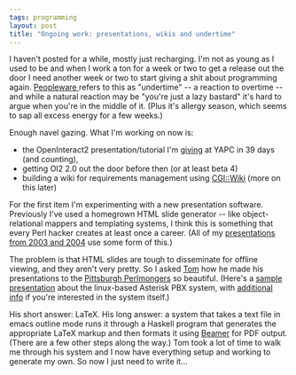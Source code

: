 ```yaml
---
tags: programming
layout: post
title: "Ongoing work: presentations, wikis and undertime"
---
```




<p>I haven't posted for a while, mostly just recharging. I'm not as
young as I used to be and when I work a ton for a week or two to get a
release out the door I need another week or two to start giving a shit
about programming again. <a
href="http://www.amazon.com/exec/obidos/tg/detail/-/0932633439?v=glance">Peopleware
</a> refers to this as "undertime" -- a reaction to overtime -- and
while a natural reaction may be "you're just a lazy bastard" it's hard
to argue when you're in the middle of it. (Plus it's allergy season,
which seems to sap all excess energy for a few weeks.)</p>

<p>Enough navel gazing. What I'm working on now is:</p>

<p><ul>
 <li>the OpenInteract2 presentation/tutorial I'm <a
href="http://yapc.org/America/day2.shtml">giving</a> at YAPC in 39
days (and counting),
 <li>getting OI2 2.0 out the door before then (or at least beta 4)
 <li>building a wiki for requirements management using <a
href="http://search.cpan.org/dist/CGI-Wiki/">CGI::Wiki</a> (more on
this later)
</ul>

<p>For the first item I'm experimenting with a new presentation
software. Previously I've used a homegrown HTML slide generator --
like object-relational mappers and templating systems, I think this is
something that every Perl hacker creates at least once a career. (All
of my <a href="http://cwinters.com/programming/">presentations from
2003 and 2004</a> use some form of this.)</p>

<p>The problem is that HTML slides are tough to disseminate for
offline viewing, and they aren't very pretty. So I asked <a
href="http://moertel.com/about-tom/">Tom</a> how he made his
presentations to the <a href="http://pgh.pm.org/">Pittsburgh
Perlmongers</a> so beautiful. (Here's a <a
href="http://community.moertel.com/ss/space/Talk+-+Fun+with+Asterisk+and+Perl/pgh-pm-talk-asterisk.pdf">sample
presentation</a> about the linux-based Asterisk PBX system, with <a
href="http://community.moertel.com/ss/space/Talk+-+Fun+with+Asterisk+and+Perl">additional
info</a> if you're interested in the system itself.)</p>

<p>His short answer: LaTeX. His long answer: a system that takes a
text file in emacs outline mode runs it through a Haskell program that
generates the appropriate LaTeX markup and then formats it using <a
href="http://latex-beamer.sourceforge.net/">Beamer</a> for PDF
output. (There are a few other steps along the way.) Tom took a lot of
time to walk me through his system and I now have everything setup and
working to generate my own. So now I just need to write it...</p>


